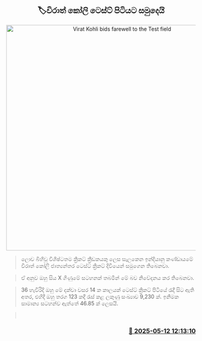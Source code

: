 <p align='center'><b><h2 align='center' title='Virat Kohli bids farewell to the Test field'>🏷විරාත් කෝලි ටෙස්ට් පිටියට සමුදෙයි</h2></b></p>
<p align='center'><img src='https://helakuru.sgp1.cdn.digitaloceanspaces.com/esana/images/lib/virat-koli-test-u.jpg' width='600' alt='Virat Kohli bids farewell to the Test field'></p>

> ලොව බිහිවූ විශිෂ්ටතම ක්‍රිකට් ක්‍රීඩකයකු ලෙස සැලකෙන ඉන්දියානු කණ්ඩායමේ විරාත් කෝලි ජාත්‍යන්තර ටෙස්ට් ක්‍රිකට් දිවියෙන් සමුගෙන තිබෙනවා.

> ඒ අනුව ඔහු සිය X ගිණුමේ සටහනක් තබමින් මේ බව නිවේදනය කර තිබෙනවා.

> 36 හැවිරිදි ඔහු මේ දක්වා වසර 14 ක කාලයක් ටෙස්ට් ක්‍රිකට් පිටියේ රැදී සිට ඇති අතර, එහිදී ඔහු තරග 123 කදී රැස් කළ ලකුණු සංඛ්‍යාව 9,230 ක්. ඉනිමක සාමාන්‍ය සටහන්ව ඇත්තේ 46.85 ක් ලෙසයි.

>  



<h3 align='right'><a href='https://www.helakuru.lk/esana/p/110036/'>📅 2025-05-12 12:13:10</a></h3>
